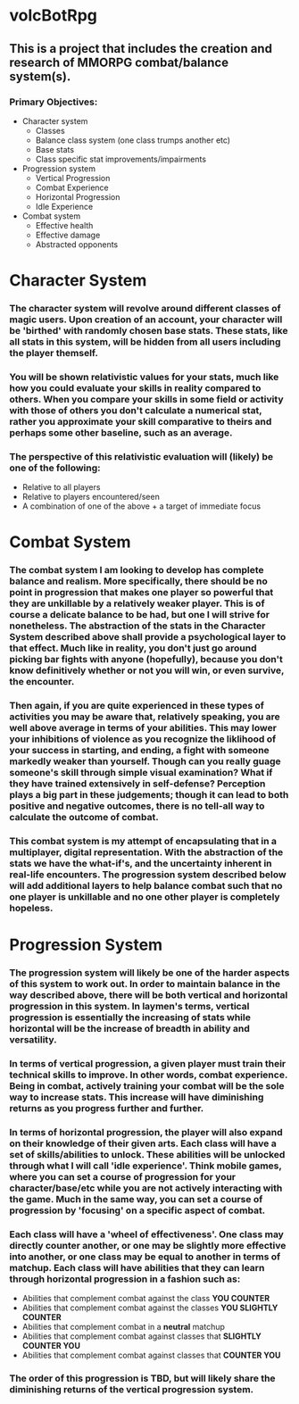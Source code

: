 # volcBotRpg  
## This is a project that includes the creation and research of MMORPG combat/balance system(s).  
  
### Primary Objectives:  
- Character system
  - Classes
   - Balance class system (one class trumps another etc)
  - Base stats
   - Class specific stat improvements/impairments
- Progression system
  - Vertical Progression
   - Combat Experience
  - Horizontal Progression
   - Idle Experience
- Combat system
  - Effective health
  - Effective damage
  - Abstracted opponents
  
# Character System  
### The character system will revolve around different classes of magic users. Upon creation of an account, your character will be 'birthed' with randomly chosen base stats. These stats, like all stats in this system, will be hidden from all users including the player themself.  

### You will be shown relativistic values for your stats, much like how you could evaluate your skills in reality compared to others. When you compare your skills in some field or activity with those of others you don't calculate a numerical stat, rather you approximate your skill comparative to theirs and perhaps some other baseline, such as an average.  

### The perspective of this relativistic evaluation will (likely) be one of the following:
- Relative to all players
- Relative to players encountered/seen
- A combination of one of the above + a target of immediate focus

# Combat System  
### The combat system I am looking to develop has complete balance and realism. More specifically, there should be no point in progression that makes one player so powerful that they are unkillable by a relatively weaker player. This is of course a delicate balance to be had, but one I will strive for nonetheless. The abstraction of the stats in the Character System described above shall provide a psychological layer to that effect. Much like in reality, you don't just go around picking bar fights with anyone (hopefully), because you don't know definitively whether or not you will win, or even survive, the encounter.  

### Then again, if you are quite experienced in these types of activities you may be aware that, relatively speaking, you are well above average in terms of your abilities. This may lower your inhibitions of violence as you recognize the liklihood of your success in starting, and ending, a fight with someone markedly weaker than yourself. Though can you really guage someone's skill through simple visual examination? What if they have trained extensively in self-defense? Perception plays a big part in these judgements; though it can lead to both positive and negative outcomes, there is no tell-all way to calculate the outcome of combat.

### This combat system is my attempt of encapsulating that in a multiplayer, digital representation. With the abstraction of the stats we have the what-if's, and the uncertainty inherent in real-life encounters. The progression system described below will add additional layers to help balance combat such that no one player is unkillable and no one other player is completely hopeless.

# Progression System  
### The progression system will likely be one of the harder aspects of this system to work out. In order to maintain balance in the way described above, there will be both vertical and horizontal progression in this system. In laymen's terms, vertical progression is essentially the increasing of stats while horizontal will be the increase of breadth in ability and versatility.  

### In terms of vertical progression, a given player must train their technical skills to improve. In other words, combat experience. Being in combat, actively training your combat will be the sole way to increase stats. This increase will have diminishing returns as you progress further and further.  

### In terms of horizontal progression, the player will also expand on their knowledge of their given arts. Each class will have a set of skills/abilities to unlock. These abilities will be unlocked through what I will call 'idle experience'. Think mobile games, where you can set a course of progression for your character/base/etc while you are not actively interacting with the game. Much in the same way, you can set a course of progression by 'focusing' on a specific aspect of combat.  

### Each  class will have a 'wheel of effectiveness'. One class may directly counter another, or one may be slightly more effective into another, or one class may be equal to another in terms of matchup. Each class will have abilities that they can learn through horizontal progression in a fashion such as:
- Abilities that complement combat against the class __YOU COUNTER__
- Abilities that complement combat against the classes __YOU SLIGHTLY COUNTER__
- Abilities that complement combat in a __neutral__ matchup
- Abilities that complement combat against classes that __SLIGHTLY COUNTER YOU__
- Abilities that complement combat against classes that __COUNTER YOU__

### The order of this progression is TBD, but will likely share the diminishing returns of the vertical progression system.
